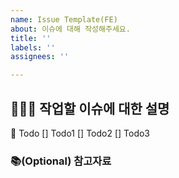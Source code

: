 ```yaml
---
name: Issue Template(FE)
about: 이슈에 대해 작성해주세요.
title: ''
labels: ''
assignees: ''

---
```


## 🧑🏻‍💻 작업할 이슈에 대한 설명

📝 Todo
[] Todo1
[] Todo2
[] Todo3

### 📚(Optional) 참고자료
